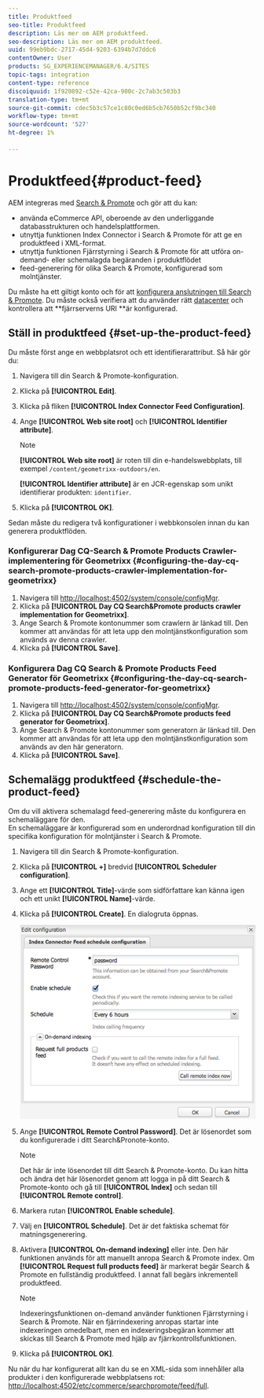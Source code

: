 ```yaml
---
title: Produktfeed
seo-title: Produktfeed
description: Läs mer om AEM produktfeed.
seo-description: Läs mer om AEM produktfeed.
uuid: 99eb9bdc-2717-45d4-9203-6394b7d7ddc6
contentOwner: User
products: SG_EXPERIENCEMANAGER/6.4/SITES
topic-tags: integration
content-type: reference
discoiquuid: 1f920892-c52e-42ca-900c-2c7ab3c503b3
translation-type: tm+mt
source-git-commit: cdec5b3c57ce1c80c0ed6b5cb7650b52cf9bc340
workflow-type: tm+mt
source-wordcount: '527'
ht-degree: 1%

---
```



# Produktfeed{#product-feed}

AEM integreras med [Search &amp; Promote](https://www.adobe.com/solutions/testing-targeting/searchandpromote.html) och gör att du kan:

* använda eCommerce API, oberoende av den underliggande databasstrukturen och handelsplattformen.
* utnyttja funktionen Index Connector i Search &amp; Promote för att ge en produktfeed i XML-format.
* utnyttja funktionen Fjärrstyrning i Search &amp; Promote för att utföra on-demand- eller schemalagda begäranden i produktflödet
* feed-generering för olika Search &amp; Promote, konfigurerad som molntjänster.

Du måste ha ett giltigt konto och för att [konfigurera anslutningen till Search &amp; Promote](/help/sites-administering/search-and-promote.md#configuring-the-connection-to-search-promote). Du måste också verifiera att du använder rätt [datacenter](/help/sites-administering/search-and-promote.md#configuring-the-data-center) och kontrollera att **fjärrserverns URI **är konfigurerad.

## Ställ in produktfeed {#set-up-the-product-feed}

Du måste först ange en webbplatsrot och ett identifierarattribut. Så här gör du:

1. Navigera till din Search &amp; Promote-konfiguration.
1. Klicka på **[!UICONTROL Edit]**.
1. Klicka på fliken **[!UICONTROL Index Connector Feed Configuration]**.
1. Ange **[!UICONTROL Web site root]** och **[!UICONTROL Identifier attribute]**.

   >[!NOTE]
   >
   >**[!UICONTROL Web site root]** är roten till din e-handelswebbplats, till exempel `/content/geometrixx-outdoors/en`.
   >
   >**[!UICONTROL Identifier attribute]** är en JCR-egenskap som unikt identifierar produkten: `identifier`.

1. Klicka på **[!UICONTROL OK]**.

Sedan måste du redigera två konfigurationer i webbkonsolen innan du kan generera produktflöden.

### Konfigurerar Dag CQ-Search &amp; Promote Products Crawler-implementering för Geometrixx {#configuring-the-day-cq-search-promote-products-crawler-implementation-for-geometrixx}

1. Navigera till [http://localhost:4502/system/console/configMgr](http://localhost:4502/system/console/configMgr).
1. Klicka på **[!UICONTROL Day CQ Search&Promote products crawler implementation for Geometrixx]**.
1. Ange Search &amp; Promote kontonummer som crawlern är länkad till. Den kommer att användas för att leta upp den molntjänstkonfiguration som används av denna crawler.
1. Klicka på **[!UICONTROL Save]**.

### Konfigurera Dag CQ Search &amp; Promote Products Feed Generator för Geometrixx {#configuring-the-day-cq-search-promote-products-feed-generator-for-geometrixx}

1. Navigera till [http://localhost:4502/system/console/configMgr](http://localhost:4502/system/console/configMgr).
1. Klicka på **[!UICONTROL Day CQ Search&Promote products feed generator for Geometrixx]**.
1. Ange Search &amp; Promote kontonummer som generatorn är länkad till. Den kommer att användas för att leta upp den molntjänstkonfiguration som används av den här generatorn.
1. Klicka på **[!UICONTROL Save]**.

## Schemalägg produktfeed {#schedule-the-product-feed}

Om du vill aktivera schemalagd feed-generering måste du konfigurera en schemaläggare för den.\
En schemaläggare är konfigurerad som en underordnad konfiguration till din specifika konfiguration för molntjänster i Search &amp; Promote.

1. Navigera till din Search &amp; Promote-konfiguration.
1. Klicka på **[!UICONTROL +]** bredvid **[!UICONTROL Scheduler configuration]**.
1. Ange ett **[!UICONTROL Title]**-värde som sidförfattare kan känna igen och ett unikt **[!UICONTROL Name]**-värde.
1. Klicka på **[!UICONTROL Create]**. En dialogruta öppnas.

   ![chlimage_1-108](assets/chlimage_1-108.png)

1. Ange **[!UICONTROL Remote Control Password]**. Det är lösenordet som du konfigurerade i ditt Search&amp;Pronote-konto.

   >[!NOTE]
   >
   >Det här är inte lösenordet till ditt Search &amp; Promote-konto. Du kan hitta och ändra det här lösenordet genom att logga in på ditt Search &amp; Promote-konto och gå till **[!UICONTROL Index]** och sedan till **[!UICONTROL Remote control]**.

1. Markera rutan **[!UICONTROL Enable schedule]**.
1. Välj en **[!UICONTROL Schedule]**. Det är det faktiska schemat för matningsgenerering.
1. Aktivera **[!UICONTROL On-demand indexing]** eller inte. Den här funktionen används för att manuellt anropa Search &amp; Promote index. Om **[!UICONTROL Request full products feed]** är markerat begär Search &amp; Promote en fullständig produktfeed. I annat fall begärs inkrementell produktfeed.

   >[!NOTE]
   >
   >Indexeringsfunktionen on-demand använder funktionen Fjärrstyrning i Search &amp; Promote. När en fjärrindexering anropas startar inte indexeringen omedelbart, men en indexeringsbegäran kommer att skickas till Search &amp; Promote med hjälp av fjärrkontrollsfunktionen.

1. Klicka på **[!UICONTROL OK]**.

Nu när du har konfigurerat allt kan du se en XML-sida som innehåller alla produkter i den konfigurerade webbplatsens rot: [http://localhost:4502/etc/commerce/searchpromote/feed/full](http://localhost:4502/etc/commerce/searchpromote/feed/full).
